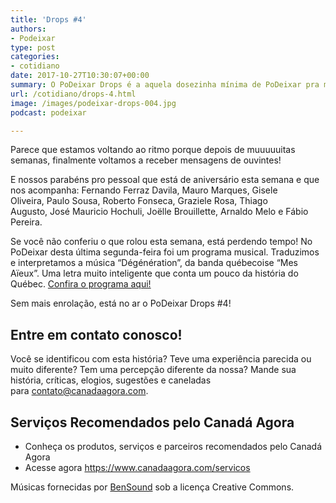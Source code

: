 ```yaml
---
title: 'Drops #4'
authors:
- Podeixar
type: post
categories:
- cotidiano
date: 2017-10-27T10:30:07+00:00
summary: O PoDeixar Drops é a aquela dosezinha mínima de PoDeixar pra mater a saudade até a segunda-feira. O seu espaço para enviar comentários e sugestões!
url: /cotidiano/drops-4.html
image: /images/podeixar-drops-004.jpg
podcast: podeixar

---
```

Parece que estamos voltando ao ritmo porque depois de muuuuuitas semanas, finalmente voltamos a receber mensagens de ouvintes!

E nossos parabéns pro pessoal que está de aniversário esta semana e que nos acompanha: Fernando Ferraz Davila, Mauro Marques, Gisele Oliveira, Paulo Sousa, Roberto Fonseca, Graziele Rosa, Thiago Augusto, José Mauricio Hochuli, Joëlle Brouillette, Arnaldo Melo e Fábio Pereira.

Se você não conferiu o que rolou esta semana, está perdendo tempo! No PoDeixar desta última segunda-feira foi um programa musical. Traduzimos e interpretamos a música &#8220;Dégénération&#8221;, da banda québecoise &#8220;Mes Aïeux&#8221;. Uma letra muito inteligente que conta um pouco da história do Québec. [Confira o programa aqui!][1]

Sem mais enrolação, está no ar o PoDeixar Drops #4!



## Entre em contato conosco!

Você se identificou com esta história? Teve uma experiência parecida ou muito diferente? Tem uma percepção diferente da nossa? Mande sua história, críticas, elogios, sugestões e caneladas para <contato@canadaagora.com>.

## Serviços Recomendados pelo Canadá Agora

  * Conheça os produtos, serviços e parceiros recomendados pelo Canadá Agora
  * Acesse agora <https://www.canadaagora.com/servicos>

Músicas fornecidas por <a href="http://www.bensound.com/" target="_blank" rel="noopener noreferrer">BenSound</a> sob a licença Creative Commons.

 [1]: https://www.canadaagora.com/podeixar/geracoes-historia-do-quebec.html
